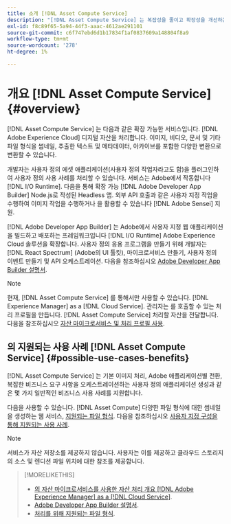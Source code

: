 ```yaml
---
title: 소개 [!DNL Asset Compute Service]
description: "[!DNL Asset Compute Service] 는 복잡성을 줄이고 확장성을 개선하는 클라우드 기반 에셋 처리 서비스입니다."
exl-id: f8c89f65-5a94-44f3-aaac-4612ae291101
source-git-commit: c6f747ebd6d1b17834f1af0837609a148804f8a9
workflow-type: tm+mt
source-wordcount: '278'
ht-degree: 1%

---
```


# 개요 [!DNL Asset Compute Service] {#overview}

[!DNL Asset Compute Service] 는 다음과 같은 확장 가능한 서비스입니다. [!DNL Adobe Experience Cloud] 디지털 자산을 처리합니다. 이미지, 비디오, 문서 및 기타 파일 형식을 썸네일, 추출한 텍스트 및 메타데이터, 아카이브를 포함한 다양한 변환으로 변환할 수 있습니다.

개발자는 사용자 정의 에셋 애플리케이션(사용자 정의 작업자라고도 함)을 플러그인하여 사용자 정의 사용 사례를 처리할 수 있습니다. 서비스는 Adobe에서 작동합니다 [!DNL I/O Runtime]. 다음을 통해 확장 가능 [!DNL Adobe Developer App Builder] Node.js로 작성된 Headless 앱. 외부 API 호출과 같은 사용자 지정 작업을 수행하여 이미지 작업을 수행하거나 을 활용할 수 있습니다 [!DNL Adobe Sensei] 지원.

[!DNL Adobe Developer App Builder] 는 Adobe에서 사용자 지정 웹 애플리케이션을 빌드하고 배포하는 프레임워크입니다 [!DNL I/O Runtime] Adobe Experience Cloud 솔루션을 확장합니다. 사용자 정의 응용 프로그램을 만들기 위해 개발자는 [!DNL React Spectrum] (Adobe의 UI 툴킷), 마이크로서비스 만들기, 사용자 정의 이벤트 만들기 및 API 오케스트레이션. 다음을 참조하십시오 [Adobe Developer App Builder 설명서](https://developer.adobe.com/app-builder/docs/overview/).

>[!NOTE]
>
>현재, [!DNL Asset Compute Service] 를 통해서만 사용할 수 있습니다. [!DNL Experience Manager] as a [!DNL Cloud Service]. 관리자는 를 호출할 수 있는 처리 프로필을 만듭니다. [!DNL Asset Compute Service] 처리할 자산을 전달합니다. 다음을 참조하십시오 [자산 마이크로서비스 및 처리 프로필 사용](https://experienceleague.adobe.com/ko/docs/experience-manager-cloud-service/content/assets/manage/asset-microservices-configure-and-use).

## 의 지원되는 사용 사례 [!DNL Asset Compute Service] {#possible-use-cases-benefits}

[!DNL Asset Compute Service] 는 기본 이미지 처리, Adobe 애플리케이션별 전환, 복잡한 비즈니스 요구 사항을 오케스트레이션하는 사용자 정의 애플리케이션 생성과 같은 몇 가지 일반적인 비즈니스 사용 사례를 지원합니다.

다음을 사용할 수 있습니다. [!DNL Asset Compute] 다양한 파일 형식에 대한 썸네일을 생성하는 웹 서비스, [지원되는 파일 형식](https://experienceleague.adobe.com/en/docs/experience-manager-cloud-service/content/assets/file-format-support). 다음을 참조하십시오 [사용자 지정 구성을 통해 지원되는 사용 사례](https://experienceleague.adobe.com/ko/docs/experience-manager-cloud-service/content/assets/manage/asset-microservices-configure-and-use).

>[!NOTE]
>
>서비스가 자산 저장소를 제공하지 않습니다. 사용자는 이를 제공하고 클라우드 스토리지의 소스 및 렌디션 파일 위치에 대한 참조를 제공합니다.

<!-- TBD: Should this be mentioned in the docs?

|Asset Compute Service does not do this|Expectations from implementing client|
|---|---|
| Binary uploads or API-based asset ingestion. | Use other methods to ingest assets. |
| Store binaries or any persisted data across processing requests.| Each request is independent so treat it as a standalone request by sharing binary and processing instructions. |
| Store any configurations such as processing rules or settings for a user or an organization's account. | Add processing request to each request/instruction. |
| Direct event handling of asset creation events from storage systems and processing completed notifications, and errors. | Use [!DNL Adobe I/O] Events and other methods. |

-->

>[!MORELIKETHIS]
>
>* [의 자산 마이크로서비스를 사용한 자산 처리 개요 [!DNL Adobe Experience Manager] as a [!DNL Cloud Service]](https://experienceleague.adobe.com/ko/docs/experience-manager-cloud-service/content/assets/asset-microservices-overview).
>* [Adobe Developer App Builder 설명서](https://developer.adobe.com/app-builder/docs/overview).
>* [처리를 위해 지원되는 파일 형식](https://experienceleague.adobe.com/en/docs/experience-manager-cloud-service/content/assets/file-format-support).

<!-- **TBD:**
* Clarify the service can only be used within AEM as Cloud Service. The docs provided as context for custom application developers. Not to be used as a standalone service.
  ** and API as that plays a role in custom applications (accepting standard params, invoking Nui itself in the future, etc. (this is an outlook))

* link to aem as cloud service docs on asset ingestion and customization with processing profiles.
-->
